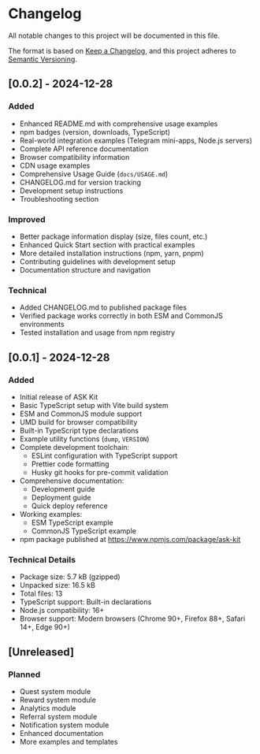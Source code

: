 # Changelog

All notable changes to this project will be documented in this file.

The format is based on [Keep a Changelog](https://keepachangelog.com/en/1.0.0/),
and this project adheres to [Semantic Versioning](https://semver.org/spec/v2.0.0.html).

## [0.0.2] - 2024-12-28

### Added
- Enhanced README.md with comprehensive usage examples
- npm badges (version, downloads, TypeScript)
- Real-world integration examples (Telegram mini-apps, Node.js servers)
- Complete API reference documentation
- Browser compatibility information
- CDN usage examples
- Comprehensive Usage Guide (`docs/USAGE.md`)
- CHANGELOG.md for version tracking
- Development setup instructions
- Troubleshooting section

### Improved
- Better package information display (size, files count, etc.)
- Enhanced Quick Start section with practical examples
- More detailed installation instructions (npm, yarn, pnpm)
- Contributing guidelines with development setup
- Documentation structure and navigation

### Technical
- Added CHANGELOG.md to published package files
- Verified package works correctly in both ESM and CommonJS environments
- Tested installation and usage from npm registry

## [0.0.1] - 2024-12-28

### Added
- Initial release of ASK Kit
- Basic TypeScript setup with Vite build system
- ESM and CommonJS module support  
- UMD build for browser compatibility
- Built-in TypeScript type declarations
- Example utility functions (`dump`, `VERSION`)
- Complete development toolchain:
  - ESLint configuration with TypeScript support
  - Prettier code formatting
  - Husky git hooks for pre-commit validation
- Comprehensive documentation:
  - Development guide
  - Deployment guide  
  - Quick deploy reference
- Working examples:
  - ESM TypeScript example
  - CommonJS TypeScript example
- npm package published at https://www.npmjs.com/package/ask-kit

### Technical Details
- Package size: 5.7 kB (gzipped)
- Unpacked size: 16.5 kB
- Total files: 13
- TypeScript support: Built-in declarations
- Node.js compatibility: 16+
- Browser support: Modern browsers (Chrome 90+, Firefox 88+, Safari 14+, Edge 90+)

## [Unreleased]

### Planned
- Quest system module
- Reward system module  
- Analytics module
- Referral system module
- Notification system module
- Enhanced documentation
- More examples and templates
